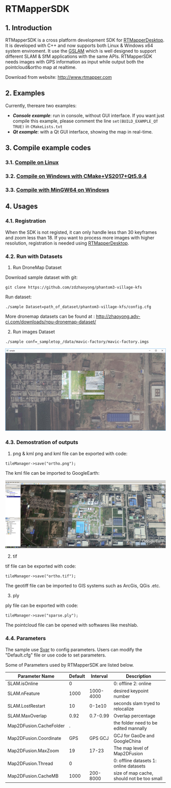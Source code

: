 # RTMapperSDK

## 1. Introduction
RTMapperSDK is a cross platform development SDK for [RTMapperDesktop](http://rtmapper.com). It is developed with C++ and now supports both Linux & Windows x64 system enviroment. It use the [GSLAM](https://github.com/zdzhaoyong/GSLAM) which is well designed to support different SLAM & SfM applications with the same APIs. RTMapperSDK needs images with GPS information as input while output both the pointcloud&ortho map at realtime. 

Download from website: http://www.rtmapper.com

## 2. Examples
Currently, thereare two examples:
* ***Console example***: run in console, without GUI interface. If you want just compile this example, please comment the line `set(BUILD_EXAMPLE_QT TRUE)` in `CMakeLists.txt`
* ***Qt example***: with a Qt GUI interface, showing the map in real-time.


## 3. Compile example codes
### 3.1. [Compile on Linux](./doc/develop-linux.md)
### 3.2. [Compile on Windows with CMake+VS2017+Qt5.9.4](./doc/develop-vs2017-qt5.9.md)
### 3.3. [Compile with MinGW64 on Windows](./doc/develop-mingw64.md)



## 4. Usages
### 4.1. Registration
When the SDK is not registed, it can only handle less than 30 keyframes and zoom less than 18. If you want to process more images with higher resolution, registration is needed using [RTMapperDesktop](http://rtmapper.com).

### 4.2. Run with Datasets

1. Run DroneMap Dataset

Download sample dataset with git: 

```
git clone https://github.com/zdzhaoyong/phantom3-village-kfs
```
Run dataset:
```
./sample Dataset=path_of_dataset/phantom3-village-kfs/config.cfg
```

More dronemap datasets can be found at : http://zhaoyong.adv-ci.com/downloads/npu-dronemap-dataset/

2. Run images Dataset

```
./sample conf=_sampletop_/data/mavic-factory/mavic-factory.imgs
```

![](./doc/sample.png)

### 4.3. Demostration of outputs
1. png & kml
png and kml file can be exported with code:
```
tileManager->save("ortho.png");
```

The kml file can be imported to GoogleEarth:

![](./doc/google-earth.png)

2. tif

tif file can be exported with code:
```
tileManager->save("ortho.tif");
```
The geotiff file can be imported to GIS systems such as ArcGis, QGis .etc.


3. ply

ply file can be exported with code:
```
tileManager->save("sparse.ply");
```
The pointcloud file can be opened with softwares like meshlab.

### 4.4. Parameters
The sample use [Svar](http://zhaoyong.adv-ci.com/softwares/pibase/) to config parameters. Users can modify the "Default.cfg" file or use code to set parameters.

Some of Parameters used by RTMapperSDK are listed below.

| Parameter Name        | Default | Interval | Description|
| ---- |----|----|----|
|SLAM.isOnline          | 0     |           |0: offline 2: online|
|SLAM.nFeature          | 1000  |1000-4000  | desired keypoint number|
|SLAM.LostRestart       | 10    | 0-1e10    | seconds slam tryed to relocalize|
|SLAM.MaxOverlap        | 0.92  |0.7-0.99   | Overlap percentage|
|Map2DFusion.CacheFolder| .     |           |the folder need to be edited mannally|
|Map2DFusion.Coordinate | GPS   |GPS GCJ    | GCJ for GaoDe and GoogleChina|
|Map2DFusion.MaxZoom    | 19    |17-23      | The map level of Map2DFusion|
|Map2DFusion.Thread     | 0     |           |0: offline datasets 1: online datasets|
|Map2DFusion.CacheMB    | 1000  |200-8000   |size of map cache, should not be too small|



